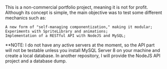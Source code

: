This is a non-commercial portfolio project, meaning it is not for profit. Although its concept is simple, the main objective was to test some different mechanics such as:

    A new form of "self-managing componentization," making it modular;
    Experiments with SpriteLibrary and animations;
    Implementation of a RESTful API with NodeJS and MySQL;

**NOTE: I do not have any active servers at the moment, so the API part will not be testable unless you install MySQL Server 8 on your machine and create a local database.
In another repository, I will provide the NodeJS API project and a database dump.
